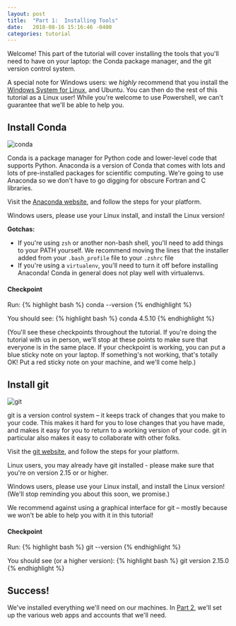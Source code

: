 ```yaml
---
layout: post
title:  "Part 1:  Installing Tools"
date:   2018-08-16 15:16:46 -0400
categories: tutorial
---
```

Welcome!  This part of the tutorial will cover installing the tools that you'll need to have on your laptop:  the Conda package manager, and the git version control system.

A special note for Windows users: we _highly_ recommend that you install the [Windows System for Linux][wsl-download], and Ubuntu.  You can then do the rest of this tutorial as a Linux user!
While you're welcome to use Powershell, we can't guarantee that we'll be able to help you.

## Install Conda

![conda](https://cdn-images-1.medium.com/max/1920/1*y3tLpsCpNj-ev4v7jO-C5g.png)

Conda is a package manager for Python code and lower-level code that supports Python.
Anaconda is a version of Conda that comes with lots and lots of pre-installed packages for scientific computing.
We're going to use Anaconda so we don't have to go digging for obscure Fortran and C libraries.

Visit the [Anaconda website][conda-download], and follow the steps for your platform.

Windows users, please use your Linux install, and install the Linux version!

**Gotchas:**
- If you're using `zsh` or another non-bash shell, you'll need to add things to your PATH yourself.  We recommend moving the lines that the installer added from your `.bash_profile` file to your `.zshrc` file
- If you're using a `virtualenv`, you'll need to turn it off before installing Anaconda!  Conda in general does not play well with virtualenvs.

#### Checkpoint

Run:
{% highlight bash %}
conda --version
{% endhighlight %}

You should see:
{% highlight bash %}
conda 4.5.10
{% endhighlight %}

(You'll see these checkpoints throughout the tutorial.  If you're doing the tutorial with us in person, we'll stop at these points to make sure that everyone is in the same place.  If your checkpoint is working, you can put a blue sticky note on your laptop.  If something's not working, that's totally OK!  Put a red sticky note on your machine, and we'll come help.)

## Install git

![git](https://git-scm.com/images/branching-illustration.png)

git is a version control system – it keeps track of changes that you make to your code.
This makes it hard for you to lose changes that you have made, and makes it easy for you to return to a working version of your code.
git in particular also makes it easy to collaborate with other folks.

Visit the [git website][git-download], and follow the steps for your platform.

Linux users, you may already have git installed - please make sure that you're on version 2.15 or or higher.

Windows users, please use your Linux install, and install the Linux version!  (We'll stop reminding you about this soon, we promise.)

We recommend against using a graphical interface for git – mostly because we won't be able to help you with it in this tutorial!

#### Checkpoint

Run:
{% highlight bash %}
git --version
{% endhighlight %}

You should see (or a higher version):
{% highlight bash %}
git version 2.15.0
{% endhighlight %}

## Success!

We've installed everything we'll need on our machines.  In [Part 2][tutorial-part-2], we'll set up the various web apps and accounts that we'll need.

[python-download]: https://www.python.org/downloads/
[wsl-download]: https://docs.microsoft.com/en-us/windows/wsl/install-win10
[conda-download]: https://docs.anaconda.com/anaconda/install/
[git-download]: https://git-scm.com/downloads 
[tutorial-part-2]: https://bmcfee.github.io/ismir2018-oss-tutorial/tutorial/2018/08/15/part-2.html 
